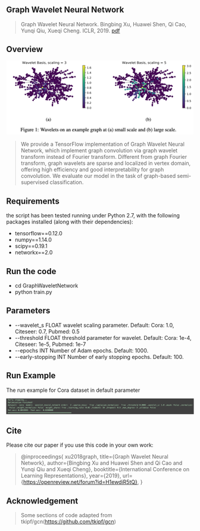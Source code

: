 ## Graph Wavelet Neural Network
> Graph Wavelet Neural Network. Bingbing Xu, Huawei Shen, Qi Cao, Yunqi Qiu, Xueqi Cheng. ICLR, 2019. [pdf](https://openreview.net/pdf?id=H1ewdiR5tQ)

## Overview

<div align=center>
 <img src="wavelet_basis.jpeg" alt="Wavelet_basis" align=center/>
</div>

> We provide a TensorFlow implementation of Graph Wavelet Neural Network, which implement graph convolution via graph wavelet transform instead of Fourier transform. Different from graph Fourier transform, graph wavelets are sparse and localized in vertex domain, offering high efficiency and good interpretability for graph convolution. We evaluate our model in the task of graph-based semi-supervised classification.

## Requirements
the script has been tested running under Python 2.7, with the following packages installed (along with their dependencies):
* tensorflow==0.12.0
* numpy==1.14.0
* scipy==0.19.1
* networkx==2.0

## Run the code
* cd GraphWaveletNetwork
* python train.py

## Parameters
* --wavelet_s                 FLOAT         wavelet scaling parameter.                  Default: Cora: 1.0, Citeseer: 0.7, Pubmed: 0.5
* --threshold                 FLOAT         threshold parameter for wavelet.            Default: Cora: 1e-4, Citeseer: 1e-5, Pubmed: 1e-7
* --epochs                    INT           Number of Adam epochs.                      Default: 1000.
* --early-stopping            INT           Number of early stopping epochs.            Default: 100.

## Run Example
The run example for Cora dataset in default parameter
<div align=center>
 <img src="cora_run.jpeg" alt="cora_accuracy" align=center/>
</div>

## Cite
Please cite our paper if you use this code in your own work:

> @inproceedings{
xu2018graph,
title={Graph Wavelet Neural Network},
author={Bingbing Xu and Huawei Shen and Qi Cao and Yunqi Qiu and Xueqi Cheng},
booktitle={International Conference on Learning Representations},
year={2019},
url={https://openreview.net/forum?id=H1ewdiR5tQ},
}

## Acknowledgement

> Some sections of code adapted from tkipf/gcn(https://github.com/tkipf/gcn)
